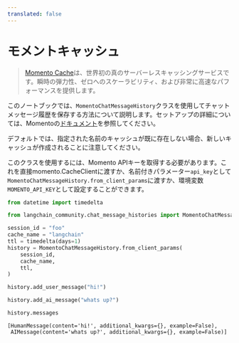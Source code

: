 ```yaml
---
translated: false
---
```


# モメントキャッシュ

>[Momento Cache](https://docs.momentohq.com/)は、世界初の真のサーバーレスキャッシングサービスです。瞬時の弾力性、ゼロへのスケーラビリティ、および非常に高速なパフォーマンスを提供します。

このノートブックでは、`MomentoChatMessageHistory`クラスを使用してチャットメッセージ履歴を保存する方法について説明します。セットアップの詳細については、Momentoの[ドキュメント](https://docs.momentohq.com/getting-started)を参照してください。

デフォルトでは、指定された名前のキャッシュが既に存在しない場合、新しいキャッシュが作成されることに注意してください。

このクラスを使用するには、Momento APIキーを取得する必要があります。これを直接momento.CacheClientに渡すか、名前付きパラメーター`api_key`として`MomentoChatMessageHistory.from_client_params`に渡すか、環境変数`MOMENTO_API_KEY`として設定することができます。

```python
from datetime import timedelta

from langchain_community.chat_message_histories import MomentoChatMessageHistory

session_id = "foo"
cache_name = "langchain"
ttl = timedelta(days=1)
history = MomentoChatMessageHistory.from_client_params(
    session_id,
    cache_name,
    ttl,
)

history.add_user_message("hi!")

history.add_ai_message("whats up?")
```

```python
history.messages
```

```output
[HumanMessage(content='hi!', additional_kwargs={}, example=False),
 AIMessage(content='whats up?', additional_kwargs={}, example=False)]
